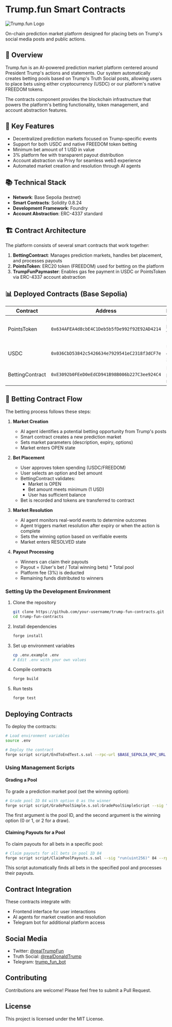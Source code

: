 # Trump.fun Smart Contracts

![Trump.fun Logo](https://fxewzungnacaxpsnowcu.supabase.co/storage/v1/object/public/trump-fun/logo/trump.fun.logo.jpg)

On-chain prediction market platform designed for placing bets on Trump's social media posts and public actions.

## 📝 Overview

Trump.fun is an AI-powered prediction market platform centered around President Trump's actions and statements. Our system automatically creates betting pools based on Trump's Truth Social posts, allowing users to place bets using either cryptocurrency (USDC) or our platform's native FREEDOM tokens.

The contracts component provides the blockchain infrastructure that powers the platform's betting functionality, token management, and account abstraction features.

## 🔑 Key Features

- Decentralized prediction markets focused on Trump-specific events
- Support for both USDC and native FREEDOM token betting
- Minimum bet amount of 1 USD in value
- 3% platform fee with transparent payout distribution
- Account abstraction via Privy for seamless web3 experience
- Automated market creation and resolution through AI agents

## 📚 Technical Stack

- **Network**: Base Sepolia (testnet)
- **Smart Contracts**: Solidity 0.8.24
- **Development Framework**: Foundry
- **Account Abstraction**: ERC-4337 standard

## 🏗️ Contract Architecture

The platform consists of several smart contracts that work together:

1. **BettingContract**: Manages prediction markets, handles bet placement, and processes payouts
2. **PointsToken**: ERC20 token (FREEDOM) used for betting on the platform
3. **TrumpFunPaymaster**: Enables gas fee payment in USDC or PointsToken via ERC-4337 account abstraction

## 📊 Deployed Contracts (Base Sepolia)

| Contract        | Address                                      | Description                     |
| --------------- | -------------------------------------------- | ------------------------------- |
| PointsToken     | `0x634AFEA4d8cbE4C1Deb5b5fDe992f92E92AD4214` | Native platform token (FREEDOM) |
| USDC            | `0x036CbD53842c5426634e7929541eC2318f3dCF7e` | USD Coin on Base Sepolia        |
| BettingContract | `0xE3092b0FEeD0eEdCD941B98B006b227C3ee924C4` | Manages prediction markets      |

## 🎲 Betting Contract Flow

The betting process follows these steps:

1. **Market Creation**

   - AI agent identifies a potential betting opportunity from Trump's posts
   - Smart contract creates a new prediction market
   - Sets market parameters (description, expiry, options)
   - Market enters OPEN state

2. **Bet Placement**

   - User approves token spending (USDC/FREEDOM)
   - User selects an option and bet amount
   - BettingContract validates:
     - Market is OPEN
     - Bet amount meets minimum (1 USD)
     - User has sufficient balance
   - Bet is recorded and tokens are transferred to contract

3. **Market Resolution**

   - AI agent monitors real-world events to determine outcomes
   - Agent triggers market resolution after expiry or when the action is complete
   - Sets the winning option based on verifiable events
   - Market enters RESOLVED state

4. **Payout Processing**
   - Winners can claim their payouts
   - Payout = (User's bet / Total winning bets) \* Total pool
   - Platform fee (3%) is deducted
   - Remaining funds distributed to winners

### Setting Up the Development Environment

1. Clone the repository

   ```bash
   git clone https://github.com/your-username/trump-fun-contracts.git
   cd trump-fun-contracts
   ```

2. Install dependencies

   ```bash
   forge install
   ```

3. Set up environment variables

   ```bash
   cp .env.example .env
   # Edit .env with your own values
   ```

4. Compile contracts

   ```bash
   forge build
   ```

5. Run tests

   ```bash
   forge test
   ```

## Deploying Contracts

To deploy the contracts:

```bash
# Load environment variables
source .env

# Deploy the contract
forge script script/EndToEndTest.s.sol --rpc-url $BASE_SEPOLIA_RPC_URL --private-key $PRIVATE_KEY --broadcast --verify --fork-url $BASE_SEPOLIA_RPC_URL
```

### Using Management Scripts

#### Grading a Pool

To grade a prediction market pool (set the winning option):

```bash
# Grade pool ID 84 with option 0 as the winner
forge script script/GradePoolSimple.s.sol:GradePoolSimpleScript --sig "run(uint256,uint256)" 84 0 --fork-url $BASE_SEPOLIA_RPC_URL --chain base-sepolia --broadcast -vvv
```

The first argument is the pool ID, and the second argument is the winning option (0 or 1, or 2 for a draw).

#### Claiming Payouts for a Pool

To claim payouts for all bets in a specific pool:

```bash
# Claim payouts for all bets in pool ID 84
forge script script/ClaimPoolPayouts.s.sol --sig "run(uint256)" 84 --rpc-url $BASE_SEPOLIA_RPC_URL --chain base-sepolia --broadcast -vvv
```

This script automatically finds all bets in the specified pool and processes their payouts.

## Contract Integration

These contracts integrate with:

- Frontend interface for user interactions
- AI agents for market creation and resolution
- Telegram bot for additional platform access

## Social Media

- Twitter: [@realTrumpFun](https://x.com/realTrumpFun)
- Truth Social: [@realDonaldTrump](https://truthsocial.com/@realDonaldTrump)
- Telegram: [trump_fun_bot](https://t.me/trump_fun_bot)

## Contributing

Contributions are welcome! Please feel free to submit a Pull Request.

## License

This project is licensed under the MIT License.
